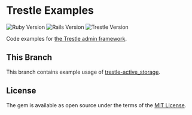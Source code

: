# Trestle Examples

![Ruby Version](https://img.shields.io/badge/Ruby-2.7.4-CC342D.svg )
![Rails Version](https://img.shields.io/badge/Rails-6.0.4.1-CC342D.svg)
![Trestle Version](https://img.shields.io/badge/Trestle-0.9.5-4d6bb2.svg)

Code examples for [the Trestle admin framework](https://github.com/TrestleAdmin/trestle).

## This Branch

This branch contains example usage of [trestle-active_storage](https://github.com/richardvenneman/trestle-active_storage).

## License

The gem is available as open source under the terms of the [MIT License](https://opensource.org/licenses/MIT).